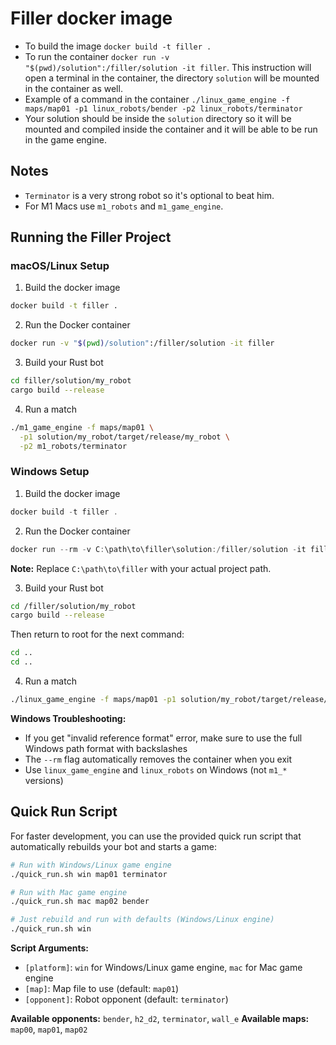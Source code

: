 # Filler docker image

- To build the image `docker build -t filler .`
- To run the container `docker run -v "$(pwd)/solution":/filler/solution -it filler`. This instruction will open a terminal in the container, the directory `solution` will be mounted in the container as well.
- Example of a command in the container `./linux_game_engine -f maps/map01 -p1 linux_robots/bender -p2 linux_robots/terminator`
- Your solution should be inside the `solution` directory so it will be mounted and compiled inside the container and it will be able to be run in the game engine.

## Notes

- `Terminator` is a very strong robot so it's optional to beat him.
- For M1 Macs use `m1_robots` and `m1_game_engine`.

## Running the Filler Project ##

### macOS/Linux Setup

1. Build the docker image

```bash
docker build -t filler .
```

2. Run the Docker container

```bash
docker run -v "$(pwd)/solution":/filler/solution -it filler
```

3. Build your Rust bot

```bash
cd filler/solution/my_robot
cargo build --release
```

4. Run a match

```bash
./m1_game_engine -f maps/map01 \
  -p1 solution/my_robot/target/release/my_robot \
  -p2 m1_robots/terminator
```

### Windows Setup

1. Build the docker image

```powershell
docker build -t filler .
```

2. Run the Docker container

```powershell
docker run --rm -v C:\path\to\filler\solution:/filler/solution -it filler
```

**Note:** Replace `C:\path\to\filler` with your actual project path.

3. Build your Rust bot

```bash
cd /filler/solution/my_robot
cargo build --release
```

Then return to root for the next command:
```bash
cd ..
cd ..
```

4. Run a match

```bash
./linux_game_engine -f maps/map01 -p1 solution/my_robot/target/release/my_robot -p2 linux_robots/terminator
```

**Windows Troubleshooting:**
- If you get "invalid reference format" error, make sure to use the full Windows path format with backslashes
- The `--rm` flag automatically removes the container when you exit
- Use `linux_game_engine` and `linux_robots` on Windows (not `m1_*` versions)

## Quick Run Script

For faster development, you can use the provided quick run script that automatically rebuilds your bot and starts a game:

```bash
# Run with Windows/Linux game engine
./quick_run.sh win map01 terminator

# Run with Mac game engine
./quick_run.sh mac map02 bender

# Just rebuild and run with defaults (Windows/Linux engine)
./quick_run.sh win
```

**Script Arguments:**
- `[platform]`: `win` for Windows/Linux game engine, `mac` for Mac game engine
- `[map]`: Map file to use (default: `map01`)
- `[opponent]`: Robot opponent (default: `terminator`)

**Available opponents:** `bender`, `h2_d2`, `terminator`, `wall_e`
**Available maps:** `map00`, `map01`, `map02`
